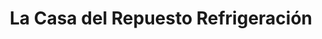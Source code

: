 ---
title: "La Casa del Repuesto Refrigeración"
url: /posadas/la-casa-del-repuesto-refrigeracion/
shop: Eisenwaren
---